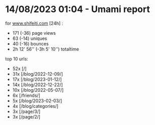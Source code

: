 # 14/08/2023 01:04 - Umami report
for www.shifeiti.com [24h] :

 - 171 (-36) page views
 - 63 (-14) uniques
 - 40 (-16) bounces
 - 2h 12' 56'' (-3h 5' 10'') totaltime


top 10 urls:
 - 52x [/]
 - 31x [/blog/2022-12-09/]
 - 17x [/blog/2023-01-12/]
 - 14x [/blog/2022-12-22/]
 - 10x [/blog/2022-05-07/]
 - 6x [/friends/]
 - 5x [/blog/2023-02-03/]
 - 4x [/blog/categories/]
 - 3x [/page/3/]
 - 3x [/page/2/]


